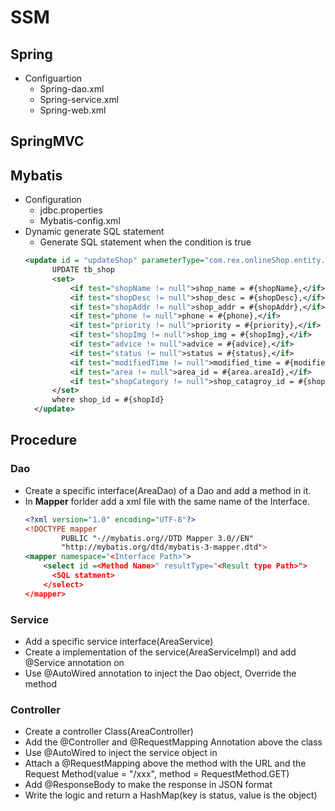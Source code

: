 # SSM
## Spring
- Configuartion
  - Spring-dao.xml
  - Spring-service.xml
  - Spring-web.xml
## SpringMVC
## Mybatis
- Configuration
  - jdbc.properties
  - Mybatis-config.xml
- Dynamic generate SQL statement
  - Generate SQL statement when the condition is true
  ``` XML
  <update id = "updateShop" parameterType="com.rex.onlineShop.entity.Shop">
        UPDATE tb_shop
        <set>
            <if test="shopName != null">shop_name = #{shopName},</if>
            <if test="shopDesc != null">shop_desc = #{shopDesc},</if>
            <if test="shopAddr != null">shop_addr = #{shopAddr},</if>
            <if test="phone != null">phone = #{phone},</if>
            <if test="priority != null">priority = #{priority},</if>
            <if test="shopImg != null">shop_img = #{shopImg},</if>
            <if test="advice != null">advice = #{advice},</if>
            <if test="status != null">status = #{status},</if>
            <if test="modifiedTime != null">modified_time = #{modifiedTime},</if>
            <if test="area != null">area_id = #{area.areaId},</if>
            <if test="shopCategory != null">shop_catagroy_id = #{shopCategory.shopCatagoryId}</if>
        </set>
        where shop_id = #{shopId}
    </update>
  ```
## Procedure
### Dao
- Create a specific interface(AreaDao) of a Dao and add a method in it.
- In **Mapper** forlder add a xml file with the same name of the Interface.
  ``` XML
  <?xml version="1.0" encoding="UTF-8"?>
  <!DOCTYPE mapper
          PUBLIC "-//mybatis.org//DTD Mapper 3.0//EN"
          "http://mybatis.org/dtd/mybatis-3-mapper.dtd">
  <mapper namespace="<Interface Path>">
      <select id =<Method Name>" resultType="<Result type Path>">
        <SQL statment>
      </select>
  </mapper>
  ```
### Service
- Add a specific service interface(AreaService)
- Create a implementation of the service(AreaServiceImpl) and add @Service annotation on
- Use @AutoWired annotation to inject the Dao object, Override the method
### Controller
- Create a controller Class(AreaController)
- Add the @Controller and @RequestMapping Annotation above the class
- Use @AutoWired to inject the service object in
- Attach a @RequestMapping above the method with the URL and the Request Method(value = "/xxx", method = RequestMethod.GET)
- Add @ResponseBody to make the response in JSON format
- Write the logic and return a HashMap(key is status, value is the object)
